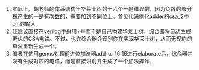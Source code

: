 1. 实际上，胡老师的体系结构里华莱士树的十六个一是错误的，因为负数的部分积产生的一是有次数的，需要加到不同位上。参见代码例化adder的csa_2中cin的输入。
2. 我建议直接在verilog中采用+号而不是自己构建华莱士树，综合器将自动生成更优的CSA电路。不过，也许综合器会识别你在实现华莱士树，从而无视你的算法重新生成一个。
3. 编者在使用genus对超前进位加法器add_tc_16_16进行elaborate后，综合器并没有生成对应的电路，而是直接识别并生成了一个加法操作。
